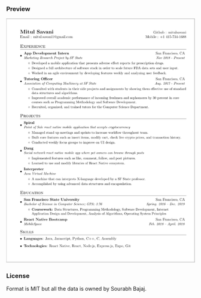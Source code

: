 ### Preview
![Resume Screenshot](/Mitul_Savani_Resume.png)

### License
Format is MIT but all the data is owned by Sourabh Bajaj.
